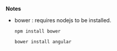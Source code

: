 **Notes**

 - bower : requires nodejs to be installed.
	 
	 ``
	 npm install bower
	 ``

	 ``
	 bower install angular
	 ``